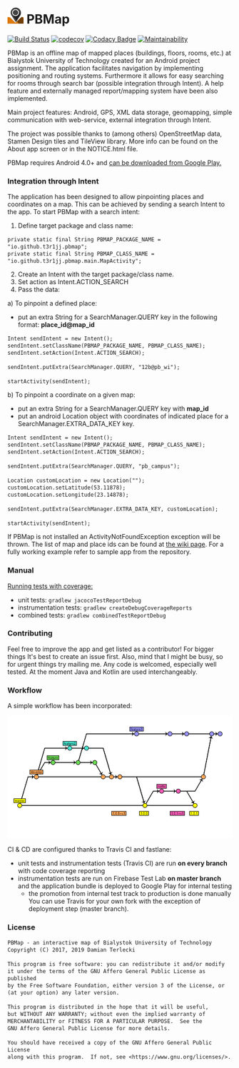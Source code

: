 # ![](app/src/main/res/mipmap-ldpi/ic_launcher.png) PBMap  

[![Build Status](https://travis-ci.org/t3rmian/PBMap.svg?branch=master)](https://travis-ci.org/t3rmian/PBMap)
[![codecov](https://codecov.io/gh/t3rmian/PBMap/branch/master/graph/badge.svg)](https://codecov.io/gh/t3rmian/PBMap)
[![Codacy Badge](https://api.codacy.com/project/badge/Grade/cb0b81a801684f458360b84cef4fdbb3)](https://app.codacy.com/app/t3rmian/PBMap?utm_source=github.com&utm_medium=referral&utm_content=t3rmian/PBMap&utm_campaign=Badge_Grade_Dashboard)
[![Maintainability](https://api.codeclimate.com/v1/badges/9f2e04a025180ab4f211/maintainability)](https://codeclimate.com/github/t3rmian/PBMap/maintainability)

PBMap is an offline map of mapped places (buildings, floors, rooms, etc.) at Bialystok University of Technology created for an Android project assignment. The application facilitates navigation by implementing positioning and routing systems. Furthermore it allows for easy searching for rooms through search bar (possible integration through Intent). A help feature and externally managed report/mapping system have been also implemented.

Main project features: Android, GPS, XML data storage, geomapping, simple communication with web-service, external integration through Intent.

The project was possible thanks to (among others) OpenStreetMap data, Stamen Design tiles and TileView library. More info can be found on the About app screen or in the NOTICE.html file.

PBMap requires Android 4.0+ and [can be downloaded from Google Play.](https://play.google.com/store/apps/details?id=io.github.t3r1jj.pbmap)

### Integration through Intent

The application has been designed to allow pinpointing places and coordinates on a map. This can be achieved by sending a search Intent to the app. To start PBMap with a search intent:

1. Define target package and class name:
````
private static final String PBMAP_PACKAGE_NAME = "io.github.t3r1jj.pbmap";
private static final String PBMAP_CLASS_NAME = "io.github.t3r1jj.pbmap.main.MapActivity";
````

2. Create an Intent with the target package/class name.
3. Set action as Intent.ACTION_SEARCH
4. Pass the data:

 a) To pinpoint a defined place:
  - put an extra String for a SearchManager.QUERY key in the following format: **place_id@map_id**
````
Intent sendIntent = new Intent();
sendIntent.setClassName(PBMAP_PACKAGE_NAME, PBMAP_CLASS_NAME);
sendIntent.setAction(Intent.ACTION_SEARCH);

sendIntent.putExtra(SearchManager.QUERY, "12b@pb_wi");

startActivity(sendIntent);
````
b) To pinpoint a coordinate on a given map:
 - put an extra String for a SearchManager.QUERY key with **map_id**
 - put an android Location object with coordinates of indicated place for a SearchManager.EXTRA_DATA_KEY key.
````
Intent sendIntent = new Intent();
sendIntent.setClassName(PBMAP_PACKAGE_NAME, PBMAP_CLASS_NAME);
sendIntent.setAction(Intent.ACTION_SEARCH);

sendIntent.putExtra(SearchManager.QUERY, "pb_campus");

Location customLocation = new Location("");
customLocation.setLatitude(53.11878);
customLocation.setLongitude(23.14878);

sendIntent.putExtra(SearchManager.EXTRA_DATA_KEY, customLocation);

startActivity(sendIntent);
````

If PBMap is not installed an ActivityNotFoundException exception will be thrown. The list of map and place ids can be found at [the wiki page](https://github.com/T3r1jj/PBMap/wiki/Maps-and-places). For a fully working example refer to sample app from the repository.

### Manual

[Running tests with coverage:](https://github.com/vanniktech/gradle-android-junit-jacoco-plugin)  
- unit tests: ``gradlew jacocoTestReportDebug``  
- instrumentation tests: ``gradlew createDebugCoverageReports``  
- combined tests: ``gradlew combinedTestReportDebug``  

### Contributing

Feel free to improve the app and get listed as a contributor! For bigger things It's best to create an issue first. Also, mind that I might be busy,
so for urgent things try mailing me. Any code is welcomed, especially well tested. At the moment Java and Kotlin are used interchangeably.

### Workflow

A simple workflow has been incorporated:

![Build Status](./misc/workflow.png)

CI & CD are configured thanks to Travis CI and fastlane:
- unit tests and instrumentation tests (Travis CI) are run **on every branch** with code coverage reporting
- instrumentation tests are run on Firebase Test Lab **on master branch** and the application bundle is deployed to Google Play for internal testing  
    - the promotion from internal test track to production is done manually  
You can use Travis for your own fork with the exception of deployment step (master branch).

### License

    PBMap - an interactive map of Bialystok University of Technology
    Copyright (C) 2017, 2019 Damian Terlecki

    This program is free software: you can redistribute it and/or modify
    it under the terms of the GNU Affero General Public License as published
    by the Free Software Foundation, either version 3 of the License, or
    (at your option) any later version.

    This program is distributed in the hope that it will be useful,
    but WITHOUT ANY WARRANTY; without even the implied warranty of
    MERCHANTABILITY or FITNESS FOR A PARTICULAR PURPOSE.  See the
    GNU Affero General Public License for more details.

    You should have received a copy of the GNU Affero General Public License
    along with this program.  If not, see <https://www.gnu.org/licenses/>.